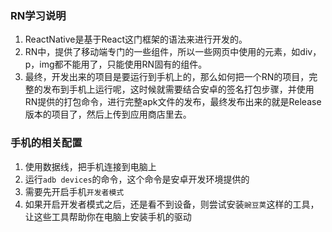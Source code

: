 ### RN学习说明
1. ReactNative是基于React这门框架的语法来进行开发的。
2. RN中，提供了移动端专门的一些组件，所以一些网页中使用的元素，如div，p，img都不能用了，只能使用RN固有的组件。
3. 最终，开发出来的项目是要运行到手机上的，那么如何把一个RN的项目，完整的发布到手机上运行呢，这时候就需要结合安卓的签名打包步骤，并使用RN提供的打包命令，进行完整apk文件的发布，最终发布出来的就是Release版本的项目了，然后上传到应用商店里去。

### 手机的相关配置
1. 使用数据线，把手机连接到电脑上
2. 运行`adb devices`的命令，这个命令是安卓开发环境提供的
3. 需要先开启手机`开发者模式`
4. 如果开启开发者模式之后，还是看不到设备，则尝试安装`豌豆荚`这样的工具，让这些工具帮助你在电脑上安装手机的驱动